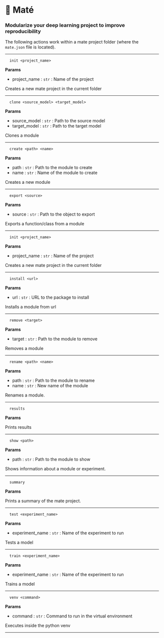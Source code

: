 
# 🧉 Maté

### Modularize your deep learning project to improve reproducibility

The following actions work within a mate project folder (where the `mate.json` file is located).

 --- 

```
  init <project_name>
```

**Params**
  - project_name : `str` :  Name of the project



Creates a new mate project in the current folder

---

```
  clone <source_model> <target_model>
```

**Params**
  - source_model : `str` :  Path to the source model
  - target_model : `str` :  Path to the target model


Clones a module

---

```
  create <path> <name>
```

**Params**
  - path : `str` :  Path to the module to create
  - name : `str` :  Name of the module to create


Creates a new module

---

```
  export <source>
```

**Params**
  - source : `str` :  Path to the object to export


Exports a function/class from a module

---

```
  init <project_name>
```

**Params**
  - project_name : `str` :  Name of the project



Creates a new mate project in the current folder

---

```
  install <url>
```

**Params**
  - url : `str` :  URL to the package to install



Installs a module from url

---

```
  remove <target>
```

**Params**
  - target : `str` :  Path to the module to remove



Removes a module

---

```
  rename <path> <name>
```

**Params**
  - path : `str` :  Path to the module to rename
  - name : `str` :  New name of the module


Renames a module.

---

```
  results 
```

**Params**



Prints results

---

```
  show <path>
```

**Params**
  - path : `str` :  Path to the module to show


Shows information about a module or experiment.

---

```
  summary 
```

**Params**



Prints a summary of the mate project.

---

```
  test <experiment_name>
```

**Params**
  - experiment_name : `str` :  Name of the experiment to run


Tests a model

---

```
  train <experiment_name>
```

**Params**
  - experiment_name : `str` :  Name of the experiment to run


Trains a model

---

```
  venv <command>
```

**Params**
  - command : `str` :  Command to run in the virtual environment


Executes inside the python venv

---
